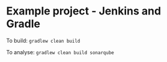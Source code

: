 # Example project - Jenkins and Gradle

To build: `gradlew clean build`

To analyse: `gradlew clean build sonarqube`
